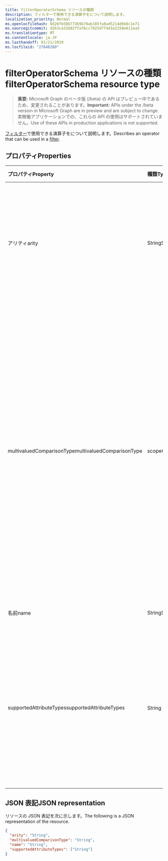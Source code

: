 ```yaml
---
title: filterOperatorSchema リソースの種類
description: フィルターで使用できる演算子をについて説明します。
localization_priority: Normal
ms.openlocfilehash: 0d26fb58b77369b70ab185fa8ad5214d6b6c1e71
ms.sourcegitcommit: d2b3ca32602ffa76cc7925d7f4d1e2258e611ea5
ms.translationtype: MT
ms.contentlocale: ja-JP
ms.lasthandoff: 01/11/2019
ms.locfileid: "27848280"
---
```

# <a name="filteroperatorschema-resource-type"></a><span data-ttu-id="c5e2d-103">filterOperatorSchema リソースの種類</span><span class="sxs-lookup"><span data-stu-id="c5e2d-103">filterOperatorSchema resource type</span></span>

> <span data-ttu-id="c5e2d-104">**重要:** Microsoft Graph のベータ版 (/beta) の API はプレビュー中であるため、変更されることがあります。</span><span class="sxs-lookup"><span data-stu-id="c5e2d-104">**Important:** APIs under the /beta version in Microsoft Graph are in preview and are subject to change.</span></span> <span data-ttu-id="c5e2d-105">実稼働アプリケーションでの、これらの API の使用はサポートされていません。</span><span class="sxs-lookup"><span data-stu-id="c5e2d-105">Use of these APIs in production applications is not supported.</span></span>

<span data-ttu-id="c5e2d-106">[フィルター](synchronization-filter.md)で使用できる演算子をについて説明します。</span><span class="sxs-lookup"><span data-stu-id="c5e2d-106">Describes an operator that can be used in a [filter](synchronization-filter.md).</span></span>

## <a name="properties"></a><span data-ttu-id="c5e2d-107">プロパティ</span><span class="sxs-lookup"><span data-stu-id="c5e2d-107">Properties</span></span>

| <span data-ttu-id="c5e2d-108">プロパティ</span><span class="sxs-lookup"><span data-stu-id="c5e2d-108">Property</span></span>                   | <span data-ttu-id="c5e2d-109">種類</span><span class="sxs-lookup"><span data-stu-id="c5e2d-109">Type</span></span>                      | <span data-ttu-id="c5e2d-110">説明</span><span class="sxs-lookup"><span data-stu-id="c5e2d-110">Description</span></span>    |
|:---------------------------|:--------------------------|:---------------|
|<span data-ttu-id="c5e2d-111">アリティ</span><span class="sxs-lookup"><span data-stu-id="c5e2d-111">arity</span></span>                       |<span data-ttu-id="c5e2d-112">String</span><span class="sxs-lookup"><span data-stu-id="c5e2d-112">String</span></span>          |<span data-ttu-id="c5e2d-113">演算子のアリティ。</span><span class="sxs-lookup"><span data-stu-id="c5e2d-113">Arity of the operator.</span></span> <span data-ttu-id="c5e2d-114">使用可能な値は、`Binary`、`Unary` です。</span><span class="sxs-lookup"><span data-stu-id="c5e2d-114">Possible values are: `Binary`, `Unary`.</span></span> <span data-ttu-id="c5e2d-115">既定値は `Binary` です。</span><span class="sxs-lookup"><span data-stu-id="c5e2d-115">The default is `Binary`.</span></span>|
|<span data-ttu-id="c5e2d-116">multivaluedComparisonType</span><span class="sxs-lookup"><span data-stu-id="c5e2d-116">multivaluedComparisonType</span></span>   |<span data-ttu-id="c5e2d-117">scopeOperatorMultiValuedComparisonType</span><span class="sxs-lookup"><span data-stu-id="c5e2d-117">scopeOperatorMultiValuedComparisonType</span></span>          |<span data-ttu-id="c5e2d-118">使用可能な値は、`All`、`Any` です。</span><span class="sxs-lookup"><span data-stu-id="c5e2d-118">Possible values are: `All`, `Any`.</span></span> <span data-ttu-id="c5e2d-119">複数値を持つ属性にのみ適用されます。</span><span class="sxs-lookup"><span data-stu-id="c5e2d-119">Applies only to multivalued attributes.</span></span> <span data-ttu-id="c5e2d-120">`All`すべての値が条件を満たす必要があることを意味します。</span><span class="sxs-lookup"><span data-stu-id="c5e2d-120">`All` means that all values must satisfy the condition.</span></span> <span data-ttu-id="c5e2d-121">`Any`条件を満たすために、少なくとも 1 つの値が含まれていることを意味します。</span><span class="sxs-lookup"><span data-stu-id="c5e2d-121">`Any` means that at least one value has to satisfy the condition.</span></span> <span data-ttu-id="c5e2d-122">既定値は `All` です。</span><span class="sxs-lookup"><span data-stu-id="c5e2d-122">The default is `All`.</span></span>|
|<span data-ttu-id="c5e2d-123">名前</span><span class="sxs-lookup"><span data-stu-id="c5e2d-123">name</span></span>                        |<span data-ttu-id="c5e2d-124">String</span><span class="sxs-lookup"><span data-stu-id="c5e2d-124">String</span></span>                     |<span data-ttu-id="c5e2d-125">オペレーター名です。</span><span class="sxs-lookup"><span data-stu-id="c5e2d-125">Operator name.</span></span> |
|<span data-ttu-id="c5e2d-126">supportedAttributeTypes</span><span class="sxs-lookup"><span data-stu-id="c5e2d-126">supportedAttributeTypes</span></span>     |<span data-ttu-id="c5e2d-127">String コレクション</span><span class="sxs-lookup"><span data-stu-id="c5e2d-127">String collection</span></span>         |<span data-ttu-id="c5e2d-128">属性の型が演算子でサポートします。</span><span class="sxs-lookup"><span data-stu-id="c5e2d-128">Attribute types supported by the operator.</span></span> <span data-ttu-id="c5e2d-129">可能な値は、`Boolean`、`Binary`、`Reference`、`Integer`、`String` です。</span><span class="sxs-lookup"><span data-stu-id="c5e2d-129">Possible values are: `Boolean`, `Binary`, `Reference`, `Integer`, `String`.</span></span>|

## <a name="json-representation"></a><span data-ttu-id="c5e2d-130">JSON 表記</span><span class="sxs-lookup"><span data-stu-id="c5e2d-130">JSON representation</span></span>

<span data-ttu-id="c5e2d-131">リソースの JSON 表記を次に示します。</span><span class="sxs-lookup"><span data-stu-id="c5e2d-131">The following is a JSON representation of the resource.</span></span>

<!-- {
  "blockType": "resource",
  "optionalProperties": [

  ],
  "@odata.type": "microsoft.graph.filterOperatorSchema"
}-->

```json
{
  "arity": "String",
  "multivaluedComparisonType": "String",
  "name": "String",
  "supportedAttributeTypes": ["String"]
}

```

<!-- uuid: 8fcb5dbc-d5aa-4681-8e31-b001d5168d79
2015-10-25 14:57:30 UTC -->
<!-- {
  "type": "#page.annotation",
  "description": "filterOperatorSchema resource",
  "keywords": "",
  "section": "documentation",
  "tocPath": ""
}-->
